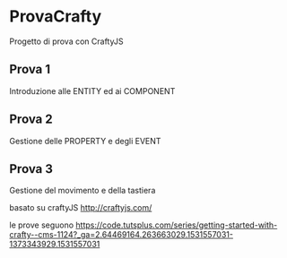 # ProvaCrafty
Progetto di prova con CraftyJS

## Prova 1
Introduzione alle ENTITY ed ai COMPONENT

## Prova 2
Gestione delle PROPERTY e degli EVENT

## Prova 3
Gestione del movimento e della tastiera

basato su craftyJS
<http://craftyjs.com/>

le prove seguono
<https://code.tutsplus.com/series/getting-started-with-crafty--cms-1124?_ga=2.64469164.263663029.1531557031-1373343929.1531557031>

